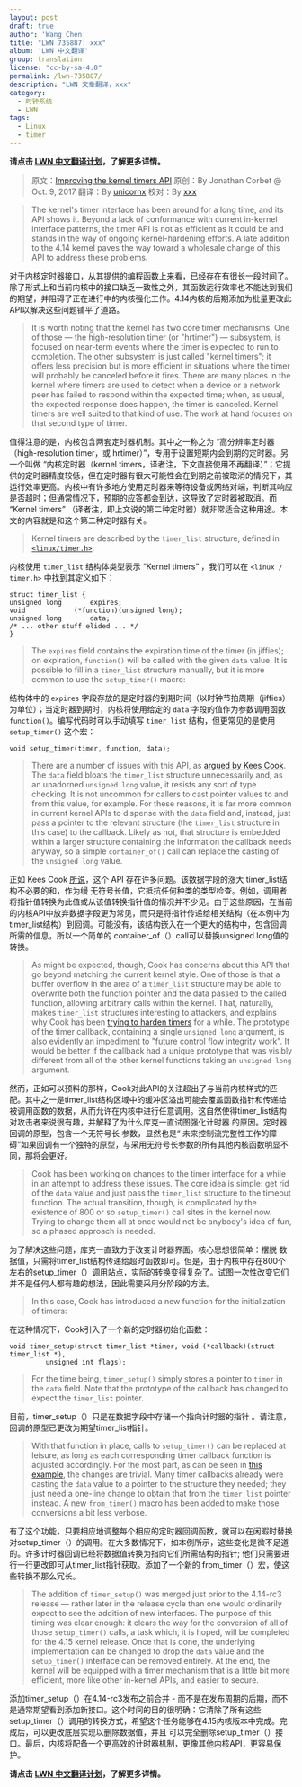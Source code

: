 ```yaml
---
layout: post
draft: true
author: 'Wang Chen'
title: "LWN 735887: xxx"
album: 'LWN 中文翻译'
group: translation
license: "cc-by-sa-4.0"
permalink: /lwn-735887/
description: "LWN 文章翻译，xxx"
category:
  - 时钟系统
  - LWN
tags:
  - Linux
  - timer
---
```


**请点击 [LWN 中文翻译计划](/lwn)，了解更多详情。**

> 原文：[Improving the kernel timers API](https://lwn.net/Articles/735887/)
> 原创：By Jonathan Corbet @ Oct. 9, 2017
> 翻译：By [unicornx](https://github.com/unicornx)
> 校对：By [xxx](https://github.com/xxx)

> The kernel's timer interface has been around for a long time, and its API shows it. Beyond a lack of conformance with current in-kernel interface patterns, the timer API is not as efficient as it could be and stands in the way of ongoing kernel-hardening efforts. A late addition to the 4.14 kernel paves the way toward a wholesale change of this API to address these problems.

对于内核定时器接口，从其提供的编程函数上来看，已经存在有很长一段时间了。除了形式上和当前内核中的接口缺乏一致性之外，其函数运行效率也不能达到我们的期望，并阻碍了正在进行中的内核强化工作。4.14内核的后期添加为批量更改此API以解决这些问题铺平了道路。

> It is worth noting that the kernel has two core timer mechanisms. One of those — the high-resolution timer (or "hrtimer") — subsystem, is focused on near-term events where the timer is expected to run to completion. The other subsystem is just called "kernel timers"; it offers less precision but is more efficient in situations where the timer will probably be canceled before it fires. There are many places in the kernel where timers are used to detect when a device or a network peer has failed to respond within the expected time; when, as usual, the expected response does happen, the timer is canceled. Kernel timers are well suited to that kind of use. The work at hand focuses on that second type of timer.

值得注意的是，内核包含两套定时器机制。其中之一称之为 “高分辨率定时器（high-resolution timer，或 hrtimer）”，专用于设置短期内会到期的定时器。另一个叫做 “内核定时器（kernel timers，译者注，下文直接使用不再翻译）”；它提供的定时器精度较低，但在定时器有很大可能性会在到期之前被取消的情况下，其运行效率更高。内核中有许多地方使用定时器来等待设备或网络对端，判断其响应是否超时；但通常情况下，预期的应答都会到达，这导致了定时器被取消。而 “Kernel timers” （译者注，即上文说的第二种定时器）就非常适合这种用途。本文的内容就是和这个第二种定时器有关。

> Kernel timers are described by the `timer_list` structure, defined in [`<linux/timer.h>`](http://elixir.free-electrons.com/linux/v4.14-rc4/source/include/linux/timer.h):

内核使用 `timer_list` 结构体类型表示 “Kernel timers” ，我们可以在 `<linux / timer.h>` 中找到其定义如下：

    struct timer_list {
	unsigned long		expires;
	void			(*function)(unsigned long);
	unsigned long		data;
	/* ... other stuff elided ... */
    }

> The `expires` field contains the expiration time of the timer (in jiffies); on expiration, `function()` will be called with the given `data` value. It is possible to fill in a `timer_list` structure manually, but it is more common to use the `setup_timer()` macro:

结构体中的 `expires` 字段存放的是定时器的到期时间（以时钟节拍周期（jiffies）为单位）；当定时器到期时，内核将使用给定的 `data` 字段的值作为参数调用函数 `function()`。编写代码时可以手动填写 `timer_list` 结构，但更常见的是使用 `setup_timer()` 这个宏：

    void setup_timer(timer, function, data);

> There are a number of issues with this API, as [argued by Kees Cook](https://git.kernel.org/pub/scm/linux/kernel/git/torvalds/linux.git/commit/?id=686fef928bba6be13cabe639f154af7d72b63120). The `data` field bloats the `timer_list` structure unnecessarily and, as an unadorned `unsigned long` value, it resists any sort of type checking. It is not uncommon for callers to cast pointer values to and from this value, for example. For these reasons, it is far more common in current kernel APIs to dispense with the `data` field and, instead, just pass a pointer to the relevant structure (the `timer_list` structure in this case) to the callback. Likely as not, that structure is embedded within a larger structure containing the information the callback needs anyway, so a simple `container_of()` call can replace the casting of the `unsigned long` value.

正如 Kees Cook [所说][1]，这个 API 存在许多问题。该数据字段的涨大 timer_list结构不必要的和，作为缦 无符号长值，它抵抗任何种类的类型检查。例如，调用者将指针值转换为此值或从该值转换指针值的情况并不少见。由于这些原因，在当前的内核API中放弃数据字段更为常见，而只是将指针传递给相关结构（在本例中为timer_list结构）到回调。可能没有，该结构嵌入在一个更大的结构中，包含回调所需的信息，所以一个简单的 container_of（）call可以替换unsigned long值的转换。

> As might be expected, though, Cook has concerns about this API that go beyond matching the current kernel style. One of those is that a buffer overflow in the area of a `timer_list` structure may be able to overwrite both the function pointer and the data passed to the called function, allowing arbitrary calls within the kernel. That, naturally, makes `timer_list` structures interesting to attackers, and explains why Cook has been [trying to harden timers](https://lwn.net/Articles/731082/) for a while. The prototype of the timer callback, containing a single `unsigned long` argument, is also evidently an impediment to "future control flow integrity work". It would be better if the callback had a unique prototype that was visibly different from all of the other kernel functions taking an `unsigned long` argument.

然而，正如可以预料的那样，Cook对此API的关注超出了与当前内核样式的匹配。其中之一是timer_list结构区域中的缓冲区溢出可能会覆盖函数指针和传递给被调用函数的数据，从而允许在内核中进行任意调用。这自然使得timer_list结构对攻击者来说很有趣，并解释了为什么库克一直试图强化计时器 的原因。定时器回调的原型，包含一个无符号长 参数，显然也是“ 未来控制流完整性工作的障碍”如果回调有一个独特的原型，与采用无符号长参数的所有其他内核函数明显不同，那将会更好。

> Cook has been working on changes to the timer interface for a while in an attempt to address these issues. The core idea is simple: get rid of the `data` value and just pass the `timer_list` structure to the timeout function. The actual transition, though, is complicated by the existence of 800 or so `setup_timer()` call sites in the kernel now. Trying to change them all at once would not be anybody's idea of fun, so a phased approach is needed.

为了解决这些问题，库克一直致力于改变计时器界面。核心思想很简单：摆脱 数据值，只需将timer_list结构传递给超时函数即可。但是，由于内核中存在800个左右的setup_timer（）调用站点，实际的转换变得复杂了。试图一次性改变它们并不是任何人都有趣的想法，因此需要采用分阶段的方法。

> In this case, Cook has introduced a new function for the initialization of timers:

在这种情况下，Cook引入了一个新的定时器初始化函数：

    void timer_setup(struct timer_list *timer, void (*callback)(struct timer_list *),
		     unsigned int flags);

> For the time being, `timer_setup()` simply stores a pointer to `timer` in the `data` field. Note that the prototype of the callback has changed to expect the `timer_list` pointer.

目前，timer_setup（）只是在数据字段中存储一个指向计时器的指针 。请注意，回调的原型已更改为期望timer_list指针。

> With that function in place, calls to `setup_timer()` can be replaced at leisure, as long as each corresponding timer callback function is adjusted accordingly. For the most part, as can be seen in [this example](https://lwn.net/Articles/735892/), the changes are trivial. Many timer callbacks already were casting the `data` value to a pointer to the structure they needed; they just need a one-line change to obtain that from the `timer_list` pointer instead. A new `from_timer()` macro has been added to make those conversions a bit less verbose.

有了这个功能，只要相应地调整每个相应的定时器回调函数，就可以在闲暇时替换对setup_timer（）的调用。在大多数情况下，如本例所示，这些变化是微不足道的。许多计时器回调已经将数据值转换为指向它们所需结构的指针; 他们只需要进行一行更改即可从timer_list指针获取。添加了一个新的 from_timer（）宏，使这些转换不那么冗长。

> The addition of `timer_setup()` was merged just prior to the 4.14-rc3 release — rather later in the release cycle than one would ordinarily expect to see the addition of new interfaces. The purpose of this timing was clear enough: it clears the way for the conversion of all of those `setup_timer()` calls, a task which, it is hoped, will be completed for the 4.15 kernel release. Once that is done, the underlying implementation can be changed to drop the `data` value and the `setup_timer()` interface can be removed entirely. At the end, the kernel will be equipped with a timer mechanism that is a little bit more efficient, more like other in-kernel APIs, and easier to secure.

添加timer_setup（）在4.14-rc3发布之前合并 - 而不是在发布周期的后期，而不是通常期望看到添加新接口。这个时间的目的很明确：它清除了所有这些setup_timer（）调用的转换方式，希望这个任务能够在4.15内核版本中完成。完成后，可以更改底层实现以删除数据值，并且 可以完全删除setup_timer（）接口。最后，内核将配备一个更高效的计时器机制，更像其他内核API，更容易保护。

**请点击 [LWN 中文翻译计划](/lwn)，了解更多详情。**

[1]: https://git.kernel.org/pub/scm/linux/kernel/git/torvalds/linux.git/commit/?id=686fef928bba6be13cabe639f154af7d72b63120
